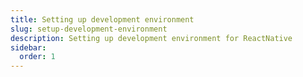 ```yaml
---
title: Setting up development environment
slug: setup-development-environment
description: Setting up development environment for ReactNative
sidebar:
  order: 1
---
```

